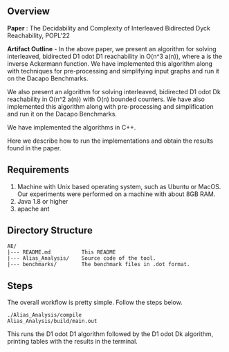 


## Overview

**Paper** : The Decidability and Complexity of Interleaved Bidirected Dyck Reachability, POPL'22

**Artifact Outline** - In the above paper, we present an algorithm for solving interleaved, bidirected D1 odot D1 reachability in O(n^3 a(n)), where a is the inverse Ackermann function.
We have implemented this algorithm along with techniques for pre-processing and simplifying input graphs and run it on the Dacapo Benchmarks.

We also present an algorithm for solving interleaved, bidirected D1 odot Dk reachability in O(n^2 a(n)) with O(n) bounded counters.
We have also implemented this algorithm along with pre-processing and simplification and run it on the Dacapo Benchmarks.

We have implemented the algorithms in C++.

Here we describe how to run the implementations and obtain the results found in the paper.


## Requirements

1. Machine with Unix based operating system, such as Ubuntu or MacOS. Our experiments were performed on a machine with about 8GB RAM. 
2. Java 1.8 or higher
3. apache ant

## Directory Structure

```
AE/
|--- README.md			This README 
|--- Alias_Analysis/	Source code of the tool.
|--- benchmarks/		The benchmark files in .dot format.
```

## Steps

The overall workflow is pretty simple. Follow the steps below.


```
./Alias_Analysis/compile
Alias_Analysis/build/main.out 
```

This runs the D1 odot D1 algorithm followed by the D1 odot Dk algorithm, printing tables with the results in the terminal.
